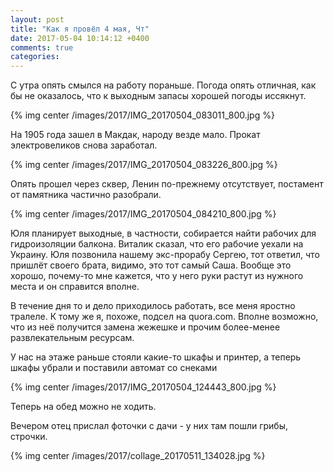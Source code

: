```yaml
---
layout: post
title: "Как я провёл 4 мая, Чт"
date: 2017-05-04 10:14:12 +0400
comments: true
categories: 
---
```

С утра опять смылся на работу пораньше. Погода опять отличная, как бы не оказалось, что к выходным запасы хорошей погоды иссякнут.

{% img center /images/2017/IMG_20170504_083011_800.jpg %}

На 1905 года зашел в Макдак, народу везде мало. Прокат электровеликов снова заработал. 

{% img center /images/2017/IMG_20170504_083226_800.jpg %}

Опять прошел через сквер, Ленин по-прежнему отсутствует, постамент от памятника частично разобрали.

{% img center /images/2017/IMG_20170504_084210_800.jpg %}

Юля планирует выходные, в частности, собирается найти рабочих для гидроизоляции балкона. Виталик сказал, что его рабочие уехали на Украину. Юля позвонила нашему экс-прорабу Сергею, тот ответил, что пришлёт своего брата, видимо, это тот самый Саша. Вообще это хорошо, почему-то мне кажется, что у него руки растут из нужного места и он справится вполне.

В течение дня то и дело приходилось работать, все меня яростно тралеле. К тому же я, похоже, подсел на quora.com. Вполне возможно, что из неё получится замена жежешке и прочим более-менее развлекательным ресурсам.

У нас на этаже раньше стояли какие-то шкафы и принтер, а теперь шкафы убрали и поставили автомат со снеками

{% img center /images/2017/IMG_20170504_124443_800.jpg %}

Теперь на обед можно не ходить.

Вечером отец прислал фоточки с дачи - у них там пошли грибы, строчки.

{% img center /images/2017/collage_20170511_134028.jpg %}
